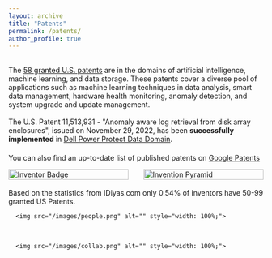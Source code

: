 ```yaml
---
layout: archive
title: "Patents"
permalink: /patents/
author_profile: true
---
```


<div>
<br>
    <p style="margin-top: 0; margin-bottom: 20px;">
      The <a href="https://patents.google.com/?inventor=Rahul+Deo+Vishwakarma,Rahul+Vishwakarma&assignee=EMC+IP+Holding+Company+LLC"  target="_blank">58 granted U.S. patents</a> are in the domains of artificial intelligence, machine learning, and data storage. These patents cover a diverse pool of applications such as machine learning techniques in data analysis, smart data management, hardware health monitoring, anomaly detection, and system upgrade and update management.
      <br>
      <br>
      The U.S. Patent 11,513,931 - "Anomaly aware log retrieval from disk array enclosures", issued on November 29, 2022, has been <strong>successfully implemented</strong> in <a href="https://www.dell.com/en-us/dt/data-protection/powerprotect-backup-dd-appliances/powerprotect-dd-backup-appliances.htm" target="_blank">Dell Power Protect Data Domain</a>.
    </p>
  </div>

You can also find an up-to-date list of published patents on <a href="https://patents.google.com/?inventor=Rahul+Deo+Vishwakarma,Rahul+Vishwakarma&assignee=EMC+IP+Holding+Company+LLC" target="_blank">Google Patents</a>
<br>


<div style="display: flex; align-items: flex-start;">
  <div style="width: 50%; margin-right: 30px;">
    <a href="https://idiyas.com/inventor/rahul-deo-vishwakarma" target="_blank">
      <img src="/images/patents.png" alt="Inventor Badge" style="width: 100%;">
    </a>
  </div>

  <div style="width: 50%;">
    <a href="https://idiyas.com/distribution/pyramid" target="_blank">
      <img src="/images/pyramid.png" alt="Invention Pyramid" style="width: 100%;">
    </a>
  </div>
</div>

<br>
Based on the statistics from IDiyas.com only 0.54% of inventors have 50-99 granted US Patents. 

 <div style="width: 100%;">

      <img src="/images/people.png" alt="" style="width: 100%;">

  </div>
<br>

   <div style="width: 100%;">

      <img src="/images/collab.png" alt="" style="width: 100%;">
 
  </div>